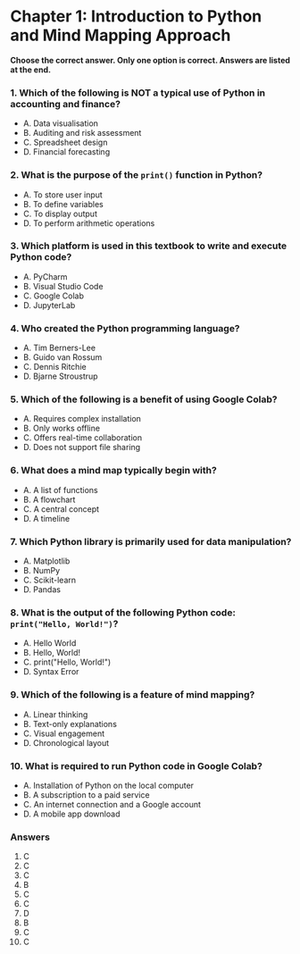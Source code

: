 # Chapter 1: Introduction to Python and Mind Mapping Approach

**Choose the correct answer. Only one option is correct. Answers are listed at the end.**

### 1. Which of the following is NOT a typical use of Python in accounting and finance?
- A. Data visualisation
- B. Auditing and risk assessment
- C. Spreadsheet design
- D. Financial forecasting

### 2. What is the purpose of the `print()` function in Python?
- A. To store user input
- B. To define variables
- C. To display output
- D. To perform arithmetic operations

### 3. Which platform is used in this textbook to write and execute Python code?
- A. PyCharm
- B. Visual Studio Code
- C. Google Colab
- D. JupyterLab

### 4. Who created the Python programming language?
- A. Tim Berners-Lee
- B. Guido van Rossum
- C. Dennis Ritchie
- D. Bjarne Stroustrup

### 5. Which of the following is a benefit of using Google Colab?
- A. Requires complex installation
- B. Only works offline
- C. Offers real-time collaboration
- D. Does not support file sharing

### 6. What does a mind map typically begin with?
- A. A list of functions
- B. A flowchart
- C. A central concept
- D. A timeline

### 7. Which Python library is primarily used for data manipulation?
- A. Matplotlib
- B. NumPy
- C. Scikit-learn
- D. Pandas

### 8. What is the output of the following Python code: `print("Hello, World!")`?
- A. Hello World
- B. Hello, World!
- C. print("Hello, World!")
- D. Syntax Error

### 9. Which of the following is a feature of mind mapping?
- A. Linear thinking
- B. Text-only explanations
- C. Visual engagement
- D. Chronological layout

### 10. What is required to run Python code in Google Colab?
- A. Installation of Python on the local computer
- B. A subscription to a paid service
- C. An internet connection and a Google account
- D. A mobile app download

### Answers
1. C  
2. C  
3. C  
4. B  
5. C  
6. C  
7. D  
8. B  
9. C  
10. C  
